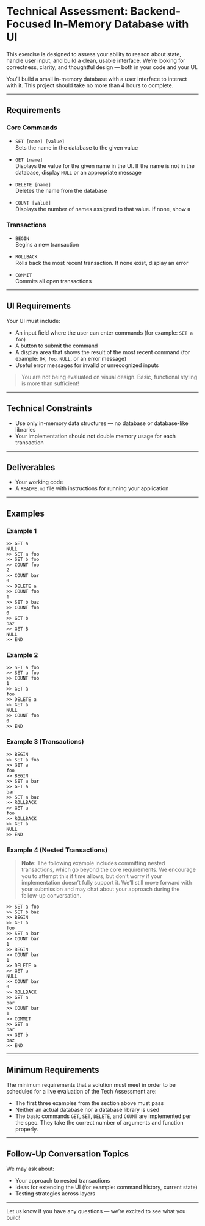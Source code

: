 # Technical Assessment: Backend-Focused In-Memory Database with UI

This exercise is designed to assess your ability to reason about state, handle user input, and build a clean, usable interface. We’re looking for correctness, clarity, and thoughtful design — both in your code and your UI.

You’ll build a small in-memory database with a user interface to interact with it. This project should take no more than 4 hours to complete.

---

## Requirements

### Core Commands

- `SET [name] [value]`  
  Sets the name in the database to the given value

- `GET [name]`  
  Displays the value for the given name in the UI. If the name is not in the database, display `NULL` or an appropriate message

- `DELETE [name]`  
  Deletes the name from the database

- `COUNT [value]`  
  Displays the number of names assigned to that value. If none, show `0`

### Transactions

- `BEGIN`  
  Begins a new transaction

- `ROLLBACK`  
  Rolls back the most recent transaction. If none exist, display an error

- `COMMIT`  
  Commits all open transactions

---

## UI Requirements

Your UI must include:

- An input field where the user can enter commands (for example: `SET a foo`)
- A button to submit the command
- A display area that shows the result of the most recent command (for example: `OK`, `foo`, `NULL`, or an error message)
- Useful error messages for invalid or unrecognized inputs

> You are not being evaluated on visual design. Basic, functional styling is more than sufficient!

---

## Technical Constraints

- Use only in-memory data structures — no database or database-like libraries
- Your implementation should not double memory usage for each transaction

---

## Deliverables

- Your working code
- A `README.md` file with instructions for running your application

---

## Examples

### Example 1
```
>> GET a
NULL
>> SET a foo
>> SET b foo
>> COUNT foo
2
>> COUNT bar
0
>> DELETE a
>> COUNT foo
1
>> SET b baz
>> COUNT foo
0
>> GET b
baz
>> GET B
NULL
>> END
```

### Example 2
```
>> SET a foo
>> SET a foo
>> COUNT foo
1
>> GET a
foo
>> DELETE a
>> GET a
NULL
>> COUNT foo
0
>> END
```

### Example 3 (Transactions)
```
>> BEGIN 
>> SET a foo
>> GET a
foo
>> BEGIN 
>> SET a bar
>> GET a
bar
>> SET a baz
>> ROLLBACK 
>> GET a
foo
>> ROLLBACK 
>> GET a
NULL
>> END
```

### Example 4 (Nested Transactions)
> **Note:** The following example includes committing nested transactions, which go beyond the core requirements.
> We encourage you to attempt this if time allows, but don’t worry if your implementation doesn’t fully support it.
> We’ll still move forward with your submission and may chat about your approach during the follow-up conversation.

```
>> SET a foo
>> SET b baz
>> BEGIN 
>> GET a
foo
>> SET a bar
>> COUNT bar
1
>> BEGIN 
>> COUNT bar
1
>> DELETE a
>> GET a
NULL
>> COUNT bar
0
>> ROLLBACK 
>> GET a
bar
>> COUNT bar
1
>> COMMIT 
>> GET a
bar
>> GET b
baz
>> END
```

---

## Minimum Requirements

The minimum requirements that a solution must meet in order to be scheduled for a live evaluation of the Tech Assessment are:

- The first three examples from the section above must pass
- Neither an actual database nor a database library is used
- The basic commands `GET`, `SET`, `DELETE`, and `COUNT` are implemented per the spec.  They take the correct number of arguments and function properly.

---

## Follow-Up Conversation Topics

We may ask about:

- Your approach to nested transactions
- Ideas for extending the UI (for example: command history, current state)
- Testing strategies across layers

---

Let us know if you have any questions — we’re excited to see what you build!